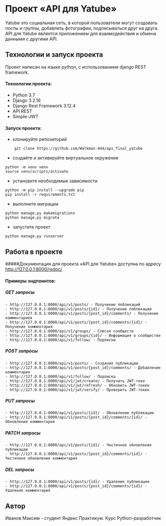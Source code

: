 # Проект «API для Yatube»
Yatube это социальная сеть, в которой пользователи могут создовать посты и группы, добавлять фотографии, подписываться друг на друга.
API для Yatube является приложением для взаимодействия и обмена данными с другими API.

## Технологии и запуск проекта
Проект написан на языке python, с использованием django REST framework.
#### Технологии проекта:
- Python 3.7
- Django 3.2.16
- Django Rest Framework 3.12.4
- API REST
- Simple-JWT
#### Запуск проекта:
- клонируйте репозиторий
```
    git clone https://github.com/Walkman-444/api_final_yatube
```
- создайте и активируйте виртуальное окружение
```
python -m venv venv
source venv/scripts/activate
```
- установите необходимые зависимости
```
python -m pip install --upgrade pip
pip install -r requirements.txt
```
- выполните миграции
```
python manage.py makemigrations
python manage.py migrate
```
- запустите проект
```
python manage.py runserver
```
## Работа в проекте
#####Документация для проекта «API для Yatube» доступна по адресу http://127.0.0.1:8000/redoc/
#### Примеры эндпоинтов:
##### GET запросы
```
- http://127.0.0.1:8000/api/v1/posts/ - Получение побликаций
- http://127.0.0.1:8000/api/v1/posts/{id}/ - Получение побликации
- http://127.0.0.1:8000/api/v1/posts/{post_id}/comments/ - Получение комментариев
- http://127.0.0.1:8000/api/v1/posts/{post_id}/comments/{id}/ - Получение комментария
- http://127.0.0.1:8000/api/v1/groups/ - Список сообществ
- http://127.0.0.1:8000/api/v1/groups/{id}/ - Информация о сообществе
- http://127.0.0.1:8000/api/v1/follow/ - Подписки
```
##### POST запросы
```
- http://127.0.0.1:8000/api/v1/posts/ - Создание публикации
- http://127.0.0.1:8000/api/v1/posts/{post_id}/comments/ - Добавление комментария
- http://127.0.0.1:8000/api/v1/follow/ - Подписка
- http://127.0.0.1:8000/api/v1/jwt/create/ - Получить JWT-токе
- http://127.0.0.1:8000/api/v1/jwt/refresh/ - Обновить JWT-токен
- http://127.0.0.1:8000/api/v1/jwt/verify/ - Проверить JWT-токен
```
##### PUT запросы
```
- http://127.0.0.1:8000/api/v1/posts/{id}/ - Обновление публикации
- http://127.0.0.1:8000/api/v1/posts/{post_id}/comments/{id}/ - Обновление комментария
```
##### PATCH запросы
```
- http://127.0.0.1:8000/api/v1/posts/{id}/ - Частичное обновление публикации
- http://127.0.0.1:8000/api/v1/posts/{post_id}/comments/{id}/ - Частичное обновление комментария
```
##### DEL запросы
```
- http://127.0.0.1:8000/api/v1/posts/{id}/ - Удаление публикации
- http://127.0.0.1:8000/api/v1/posts/{post_id}/comments/{id}/ - Удаление комментария
```
## Автор
Иванов Максим - студент Яндекс Практикум. Курс Python-разработчик